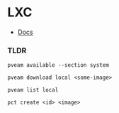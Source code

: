 # LXC

* [Docs](https://pve.proxmox.com/wiki/Linux_Container)

### TLDR

```
pveam available --section system

pveam download local <some-image>

pveam list local

pct create <id> <image>
```
